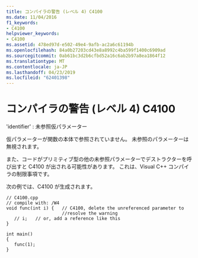 ```yaml
---
title: コンパイラの警告 (レベル 4) C4100
ms.date: 11/04/2016
f1_keywords:
- C4100
helpviewer_keywords:
- C4100
ms.assetid: 478ed97d-e502-49e4-9afb-ac2a6c61194b
ms.openlocfilehash: 84a0b27203cd43e8a8992c4ba599f1400c6909ad
ms.sourcegitcommit: 0ab61bc3d2b6cfbd52a16c6ab2b97a8ea1864f12
ms.translationtype: MT
ms.contentlocale: ja-JP
ms.lasthandoff: 04/23/2019
ms.locfileid: "62401398"
---
```

# <a name="compiler-warning-level-4-c4100"></a>コンパイラの警告 (レベル 4) C4100

'identifier' : 未参照仮パラメーター

仮パラメーターが関数の本体で参照されていません。 未参照のパラメーターは無視されます。

また、コードがプリミティブ型の他の未参照パラメーターでデストラクターを呼び出すと C4100 が出される可能性があります。  これは、Visual C++ コンパイラの制限事項です。

次の例では、C4100 が生成されます。

```
// C4100.cpp
// compile with: /W4
void func(int i) {   // C4100, delete the unreferenced parameter to
                     //resolve the warning
   // i;   // or, add a reference like this
}

int main()
{
   func(1);
}
```